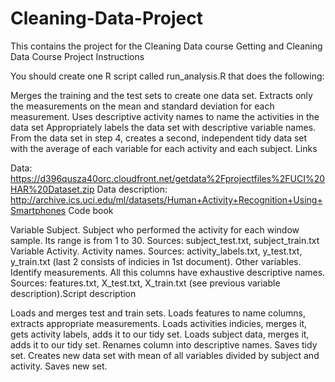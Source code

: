 # Cleaning-Data-Project
This contains the project for the Cleaning Data course
Getting and Cleaning Data Course Project
Instructions

You should create one R script called run_analysis.R that does the following:

Merges the training and the test sets to create one data set.
Extracts only the measurements on the mean and standard deviation for each measurement.
Uses descriptive activity names to name the activities in the data set
Appropriately labels the data set with descriptive variable names.
From the data set in step 4, creates a second, independent tidy data set with the average of each variable for each activity and each subject.
Links

Data: https://d396qusza40orc.cloudfront.net/getdata%2Fprojectfiles%2FUCI%20HAR%20Dataset.zip
Data description: http://archive.ics.uci.edu/ml/datasets/Human+Activity+Recognition+Using+Smartphones
Code book

Variable Subject. 
Subject who performed the activity for each window sample. Its range is from 1 to 30. Sources: subject_test.txt, subject_train.txt
Variable Activity. Activity names. Sources: activity_labels.txt, y_test.txt, y_train.txt (last 2 consists of indicies in 1st document).
Other variables.
Identify measurements. All this columns have exhaustive descriptive names. Sources: features.txt, X_test.txt, X_train.txt (see previous variable description).Script description

Loads and merges test and train sets.
Loads features to name columns, extracts appropriate measurements.
Loads activities indicies, merges it, gets activity labels, adds it to our tidy set.
Loads subject data, merges it, adds it to our tidy set.
Renames column into descriptive names.
Saves tidy set.
Creates new data set with mean of all variables divided by subject and activity.
Saves new set.
